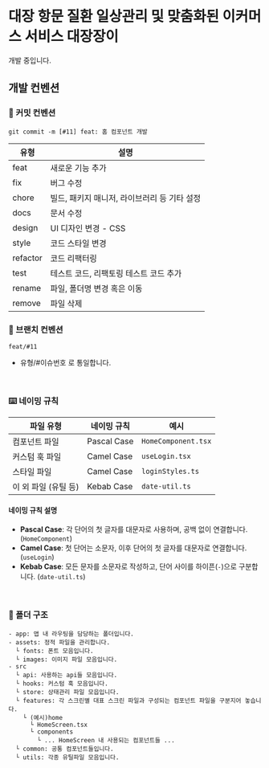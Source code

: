 # 대장 항문 질환 일상관리 및 맞춤화된 이커머스 서비스 대장장이
개발 중입니다.

## 개발 컨벤션

### 📝 커밋 컨벤션
```
git commit -m [#11] feat: 홈 컴포넌트 개발
```
| 유형     | 설명                                         |
| -------- | -------------------------------------------- |
| feat     | 새로운 기능 추가                             |
| fix      | 버그 수정                                    |
| chore    | 빌드, 패키지 매니저, 라이브러리 등 기타 설정 |
| docs     | 문서 수정                                    |
| design   | UI 디자인 변경 - CSS                         |
| style    | 코드 스타일 변경                             |
| refactor | 코드 리팩터링                                |
| test     | 테스트 코드, 리팩토링 테스트 코드 추가       |
| rename   | 파일, 폴더명 변경 혹은 이동                  |
| remove   | 파일 삭제                                    |


### 🌴 브랜치 컨벤션
```
feat/#11
```
- 유형/#이슈번호 로 통일합니다.

<br>
    
### ⌨️ 네이밍 규칙

| 파일 유형            | 네이밍 규칙  | 예시               |
| -------------------- | ------------ | ------------------ |
| 컴포넌트 파일        | Pascal Case  | `HomeComponent.tsx`|
| 커스텀 훅 파일        | Camel Case   | `useLogin.tsx`     |
| 스타일 파일          | Camel Case   | `loginStyles.ts`   |
| 이 외 파일 (유틸 등) | Kebab Case   | `date-util.ts`     |

#### 네이밍 규칙 설명
- **Pascal Case**: 각 단어의 첫 글자를 대문자로 사용하며, 공백 없이 연결합니다. (`HomeComponent`)
- **Camel Case**: 첫 단어는 소문자, 이후 단어의 첫 글자를 대문자로 연결합니다. (`useLogin`)
- **Kebab Case**: 모든 문자를 소문자로 작성하고, 단어 사이를 하이픈(`-`)으로 구분합니다. (`date-util.ts`)
  
<br>

### 📁 폴더 구조
```
- app: 앱 내 라우팅을 담당하는 폴더입니다.
- assets: 정적 파일을 관리합니다.
  └ fonts: 폰트 모음입니다.
  └ images: 이미지 파일 모음입니다.  
- src  
  └ api: 사용하는 api들 모음입니다.  
  └ hooks: 커스텀 훅 모음입니다.  
  └ store: 상태관리 파일 모읍입니다.  
  └ features: 각 스크린별 대표 스크린 파일과 구성되는 컴포넌트 파일을 구분지어 놓습니다.  
    └ (예시)home  
      └ HomeScreen.tsx  
      └ components  
        └ ... HomeScreen 내 사용되는 컴포넌트들 ...  
  └ common: 공통 컴포넌트들입니다.  
  └ utils: 각종 유틸파일 모음입니다.  
```
